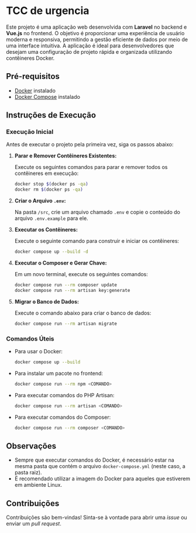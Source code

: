 
# TCC de urgencia

Este projeto é uma aplicação web desenvolvida com **Laravel** no backend e **Vue.js** no frontend. O objetivo é proporcionar uma experiência de usuário moderna e responsiva, permitindo a gestão eficiente de dados por meio de uma interface intuitiva. A aplicação é ideal para desenvolvedores que desejam uma configuração de projeto rápida e organizada utilizando contêineres Docker.

## Pré-requisitos

- [Docker](https://www.docker.com/get-started) instalado
- [Docker Compose](https://docs.docker.com/compose/install/) instalado

## Instruções de Execução

### Execução Inicial

Antes de executar o projeto pela primeira vez, siga os passos abaixo:

1. **Parar e Remover Contêineres Existentes:**

   Execute os seguintes comandos para parar e remover todos os contêineres em execução:

   ```bash
   docker stop $(docker ps -qa)
   docker rm $(docker ps -qa)
   ```

2. **Criar o Arquivo `.env`:**

   Na pasta `/src`, crie um arquivo chamado `.env` e copie o conteúdo do arquivo `.env.example` para ele.

3. **Executar os Contêineres:**

   Execute o seguinte comando para construir e iniciar os contêineres:

   ```bash
   docker compose up --build -d
   ```

4. **Executar o Composer e Gerar Chave:**

   Em um novo terminal, execute os seguintes comandos:

   ```bash
   docker compose run --rm composer update
   docker compose run --rm artisan key:generate
   ```

5. **Migrar o Banco de Dados:**

   Execute o comando abaixo para criar o banco de dados:

   ```bash
   docker compose run --rm artisan migrate
   ```

### Comandos Úteis

- Para usar o Docker:

  ```bash
  docker compose up --build
  ```

- Para instalar um pacote no frontend:

  ```bash
  docker compose run --rm npm <COMANDO>
  ```

- Para executar comandos do PHP Artisan:

  ```bash
  docker compose run --rm artisan <COMANDO>
  ```

- Para executar comandos do Composer:

  ```bash
  docker compose run --rm composer <COMANDO>
  ```

## Observações

- Sempre que executar comandos do Docker, é necessário estar na mesma pasta que contém o arquivo `docker-compose.yml` (neste caso, a pasta raiz).
- É recomendado utilizar a imagem do Docker para aqueles que estiverem em ambiente Linux.

## Contribuições

Contribuições são bem-vindas! Sinta-se à vontade para abrir uma *issue* ou enviar um *pull request*.


